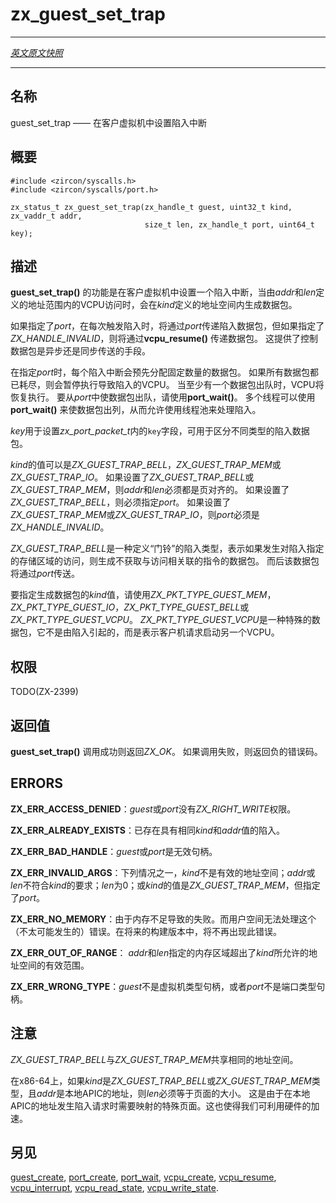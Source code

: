 # zx_guest_set_trap
---

[*英文原文快照*](https://github.com/fuchsia-mirror/zircon/blob/18df557635b5b32816f0236ce8ee64d38bf42188/docs/syscalls/guest_set_trap.md)

---
<!-- ## NAME -->
## 名称

<!-- guest_set_trap - sets a trap within a guest -->
guest_set_trap —— 在客户虚拟机中设置陷入中断

<!-- ## SYNOPSIS -->
## 概要

```
#include <zircon/syscalls.h>
#include <zircon/syscalls/port.h>

zx_status_t zx_guest_set_trap(zx_handle_t guest, uint32_t kind, zx_vaddr_t addr,
                              size_t len, zx_handle_t port, uint64_t key);
```

<!-- ## DESCRIPTION -->
## 描述

<!-- **guest_set_trap**() sets a trap within a guest, which generates a packet when
there is an access by a VCPU within the address range defined by *addr* and
*len*, within the address space defined by *kind*. -->
**guest_set_trap()** 的功能是在客户虚拟机中设置一个陷入中断，当由*addr*和*len*定义的地址范围内的VCPU访问时，会在*kind*定义的地址空间内生成数据包。


<!-- If *port* is specified, a packet for the trap will be delivered through *port*
each time the trap is triggered, otherwise if *ZX_HANDLE_INVALID* is given, a
packet will be delivered through **vcpu_resume**(). This provides control over
whether the packet is delivered asynchronously or synchronously. -->
如果指定了*port*，在每次触发陷入时，将通过*port*传递陷入数据包，但如果指定了*ZX_HANDLE_INVALID*，则将通过**vcpu_resume()** 传递数据包。 
这提供了控制数据包是异步还是同步传送的手段。

<!-- When *port* is specified, a fixed number of packets are pre-allocated per trap.
If all the packets are exhausted, execution of the VCPU that caused the trap
will be paused. When at least one packet is dequeued, execution of the VCPU will
resume. To dequeue a packet from *port*, use **port_wait**(). Multiple threads
may use **port_wait**() to dequeue packets, enabling the use of a thread pool to
handle traps. -->
在指定*port*时，每个陷入中断会预先分配固定数量的数据包。 
如果所有数据包都已耗尽，则会暂停执行导致陷入的VCPU。 
当至少有一个数据包出队时，VCPU将恢复执行。 
要从*port*中使数据包出队，请使用**port_wait()**。 
多个线程可以使用**port_wait()** 来使数据包出列，从而允许使用线程池来处理陷入。

<!-- *key* is used to set the key field within *zx_port_packet_t*, and can be used to
distinguish between packets for different traps. -->
*key*用于设置*zx_port_packet_t*内的``key``字段，可用于区分不同类型的陷入数据包。

<!-- *kind* may be either *ZX_GUEST_TRAP_BELL*, *ZX_GUEST_TRAP_MEM*, or
*ZX_GUEST_TRAP_IO*. If *ZX_GUEST_TRAP_BELL* or *ZX_GUEST_TRAP_MEM* is specified,
then *addr* and *len* must both be page-aligned. If *ZX_GUEST_TRAP_BELL* is set,
then *port* must be specified. If *ZX_GUEST_TRAP_MEM* or *ZX_GUEST_TRAP_IO* is
set, then *port* must be *ZX_HANDLE_INVALID*. -->
*kind*的值可以是*ZX_GUEST_TRAP_BELL*，*ZX_GUEST_TRAP_MEM*或*ZX_GUEST_TRAP_IO*。
如果设置了*ZX_GUEST_TRAP_BELL*或*ZX_GUEST_TRAP_MEM*，则*addr*和*len*必须都是页对齐的。 
如果设置了*ZX_GUEST_TRAP_BELL*，则必须指定*port*。 
如果设置了*ZX_GUEST_TRAP_MEM*或*ZX_GUEST_TRAP_IO*，则*port*必须是*ZX_HANDLE_INVALID*。

<!-- *ZX_GUEST_TRAP_BELL* is a type of trap that defines a door-bell. If there is an
access to the memory region specified by the trap, then a packet is generated
that does not fetch the instruction associated with the access. The packet will
then be delivered via *port*. -->
*ZX_GUEST_TRAP_BELL*是一种定义“门铃”的陷入类型，表示如果发生对陷入指定的存储区域的访问，则生成不获取与访问相关联的指令的数据包。 
而后该数据包将通过*port*传送。

<!-- To identify what *kind* of trap generated a packet, use *ZX_PKT_TYPE_GUEST_MEM*,
*ZX_PKT_TYPE_GUEST_IO*, *ZX_PKT_TYPE_GUEST_BELL*, and *ZX_PKT_TYPE_GUEST_VCPU*.
*ZX_PKT_TYPE_GUEST_VCPU* is a special packet, not caused by a trap, that
indicates that the guest requested to start an additional VCPU. -->
要指定生成数据包的*kind*值，请使用*ZX_PKT_TYPE_GUEST_MEM*，*ZX_PKT_TYPE_GUEST_IO*，*ZX_PKT_TYPE_GUEST_BELL*或*ZX_PKT_TYPE_GUEST_VCPU*。
*ZX_PKT_TYPE_GUEST_VCPU*是一种特殊的数据包，它不是由陷入引起的，而是表示客户机请求启动另一个VCPU。

<!-- ## RIGHTS -->
## 权限

TODO(ZX-2399)

<!-- ## RETURN VALUE -->
## 返回值

<!-- **guest_set_trap**() returns ZX_OK on success. On failure, an error value is
returned. -->
**guest_set_trap()** 调用成功则返回*ZX_OK*。
如果调用失败，则返回负的错误码。

## ERRORS

<!-- **ZX_ERR_ACCESS_DENIED** *guest* or *port* do not have the *ZX_RIGHT_WRITE*
right. -->
**ZX_ERR_ACCESS_DENIED**：*guest*或*port*没有*ZX_RIGHT_WRITE*权限。

<!-- **ZX_ERR_ALREADY_EXISTS** A trap with the same *kind* and *addr* already exists. -->
**ZX_ERR_ALREADY_EXISTS**：已存在具有相同*kind*和*addr*值的陷入。

<!-- **ZX_ERR_BAD_HANDLE** *guest* or *port* are invalid handles. -->
**ZX_ERR_BAD_HANDLE**：*guest*或*port*是无效句柄。

<!-- **ZX_ERR_INVALID_ARGS** *kind* is not a valid address space, *addr* or *len*
do not meet the requirements of *kind*, *len* is 0, or *ZX_GUEST_TRAP_MEM* was
specified with a *port*. -->
**ZX_ERR_INVALID_ARGS**：下列情况之一，*kind*不是有效的地址空间；*addr*或*len*不符合*kind*的要求；*len*为0；或*kind*的值是*ZX_GUEST_TRAP_MEM*，但指定了*port*。

<!-- **ZX_ERR_NO_MEMORY**  Failure due to lack of memory.
There is no good way for userspace to handle this (unlikely) error.
In a future build this error will no longer occur. -->
**ZX_ERR_NO_MEMORY**：由于内存不足导致的失败。而用户空间无法处理这个（不太可能发生的）错误。在将来的构建版本中，将不再出现此错误。

<!-- 
**ZX_ERR_OUT_OF_RANGE** The region specified by *addr* and *len* is outside of
of the valid bounds of the address space *kind*. -->
<!-- Error!!!! -->
**ZX_ERR_OUT_OF_RANGE**： *addr*和*len*指定的内存区域超出了*kind*所允许的地址空间的有效范围。
<!-- **ZX_ERR_WRONG_TYPE** *guest* is not a handle to a guest, or *port* is not a
handle to a port. -->
**ZX_ERR_WRONG_TYPE**：*guest*不是虚拟机类型句柄，或者*port*不是端口类型句柄。

<!-- ## NOTES -->
## 注意
<!-- *ZX_GUEST_TRAP_BELL* shares the same address space as *ZX_GUEST_TRAP_MEM*. -->
*ZX_GUEST_TRAP_BELL*与*ZX_GUEST_TRAP_MEM*共享相同的地址空间。

<!-- On x86-64, if *kind* is *ZX_GUEST_TRAP_BELL* or *ZX_GUEST_TRAP_MEM* and *addr*
is the address of the local APIC, then *len* must be equivalent to the size of a
page. This is due to a special page being mapped when a trap is requested at the
address of the local APIC. This allows us to take advantage of hardware
acceleration when available. -->
在x86-64上，如果*kind*是*ZX_GUEST_TRAP_BELL*或*ZX_GUEST_TRAP_MEM*类型，且*addr*是本地APIC的地址，则*len*必须等于页面的大小。 
这是由于在本地APIC的地址发生陷入请求时需要映射的特殊页面。这也使得我们可利用硬件的加速。

<!-- ## SEE ALSO -->
## 另见

[guest_create](guest_create.md),
[port_create](port_create.md),
[port_wait](port_wait.md),
[vcpu_create](vcpu_create.md),
[vcpu_resume](vcpu_resume.md),
[vcpu_interrupt](vcpu_interrupt.md),
[vcpu_read_state](vcpu_read_state.md),
[vcpu_write_state](vcpu_write_state.md).